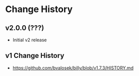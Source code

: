 # Change History

## v2.0.0 (???)

* Initial v2 release

## v1 Change History

* https://github.com/bvalosek/billy/blob/v1.7.3/HISTORY.md
